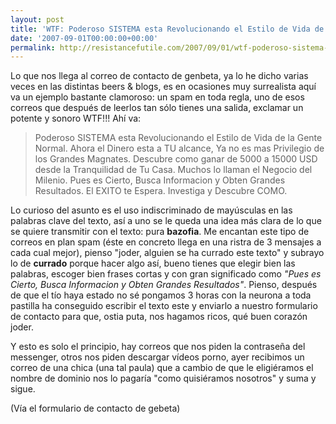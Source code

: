 ```yaml
---
layout: post
title: 'WTF: Poderoso SISTEMA esta Revolucionando el Estilo de Vida de la Gente Normal'
date: '2007-09-01T00:00:00+00:00'
permalink: http://resistancefutile.com/2007/09/01/wtf-poderoso-sistema-esta-revolucionando-el-estilo-de-vida-de-la-gente-normal/
---
```

Lo que nos llega al correo de contacto de genbeta, ya lo he dicho varias veces en las distintas beers & blogs, es en  ocasiones muy surrealista aquí va un ejemplo bastante clamoroso: un spam en toda regla, uno de esos correos que después de leerlos tan sólo tienes una salida, exclamar un potente y sonoro WTF!!! Ahí va:

<blockquote>Poderoso SISTEMA esta Revolucionando el Estilo de Vida de la Gente Normal.
Ahora el Dinero esta a TU alcance, Ya no es mas Privilegio de los Grandes
Magnates. Descubre como ganar de 5000 a 15000 USD desde la Tranquilidad de
Tu Casa. Muchos lo llaman el Negocio del Milenio. Pues es Cierto, Busca
Informacion y Obten Grandes Resultados. El EXITO te Espera. Investiga y
Descubre COMO.</blockquote>

Lo curioso del asunto es el uso indiscriminado de mayúsculas en las palabras clave del texto, así a uno se le queda una idea más clara de lo que se quiere transmitir con el texto: pura <strong>bazofia</strong>. Me encantan este tipo de correos en plan spam (éste en concreto llega en una ristra de 3 mensajes a cada cual mejor), pienso "joder, alguien se ha currado este texto" y subrayo lo de <strong>currado</strong> porque hacer algo así, bueno tienes que elegir bien las palabras, escoger bien frases cortas y con gran significado como <em>"Pues es Cierto, Busca Informacion y Obten Grandes Resultados"</em>. Pienso, después de que el tío haya estado no sé pongamos 3 horas con la neurona a toda pastilla ha conseguido escribir el texto este y enviarlo a nuestro formulario de contacto para que, ostia puta, nos hagamos ricos, qué buen corazón joder.

Y esto es solo el principio, hay correos que nos piden la contraseña del messenger, otros nos piden descargar vídeos porno, ayer recibimos un correo de una chica (una tal paula) que a cambio de que le eligiéramos el nombre de dominio nos lo pagaría "como quisiéramos nosotros" y suma y sigue. 

(Vía el formulario de contacto de gebeta)
